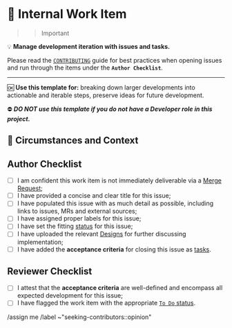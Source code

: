 # :card_index: Internal Work Item

>>> [!important]
:bulb: **Manage development iteration with issues and tasks.**

Please read the [`CONTRIBUTING`][1] guide for best practices when opening issues and run through the items under the **`Author Checklist`**.

---

:ok: **Use this template for:** breaking down larger developments into actionable and iterable steps, preserve ideas for future development.

:no_entry: ***DO NOT use this template if you do not have a Developer role in this project.***
>>>

[1]: https://gitlab.com/galactipy/galactipy/-/blob/master/CONTRIBUTING.md

## :thinking: Circumstances and Context

<!-- Insert all necessary information regarding this work item, linking to other resources if applicable -->

## Author Checklist

<!-- Leaving list items unchecked is not an impediment to opening the Internal Work Item -->

- [ ] I am confident this work item is not immediately deliverable via a [Merge Request][2];
- [ ] I have provided a concise and clear title for this issue;
- [ ] I have populated this issue with as much detail as possible, including links to issues, MRs and external sources;
- [ ] I have assigned proper labels for this issue;
- [ ] I have set the fitting [status][3] for this issue;
- [ ] I have uploaded the relevant [Designs][4] for further discussing implementation;
- [ ] I have added the **acceptance criteria** for closing this issue as [tasks][5].

## Reviewer Checklist

- [ ] I attest that the **acceptance criteria** are well-defined and encompass all expected development for this issue;
- [ ] I have flagged the work item with the appropriate [`To Do` status][6].

[2]: https://gitlab.com/galactipy/galactipy/-/blob/master/CONTRIBUTING.md#start-with-a-merge-request
[3]: https://gitlab.com/galactipy/galactipy/-/blob/master/CONTRIBUTING.md#work-item-tracking
[4]: https://docs.gitlab.com/user/project/issues/design_management/
[5]: https://gitlab.com/galactipy/galactipy/-/blob/master/CONTRIBUTING.md#tasks-are-used-as-acceptance-criteria-for-issues
[6]: https://docs.gitlab.com/user/work_items/status/#status-categories

/assign me
/label ~"seeking-contributors::opinion"
